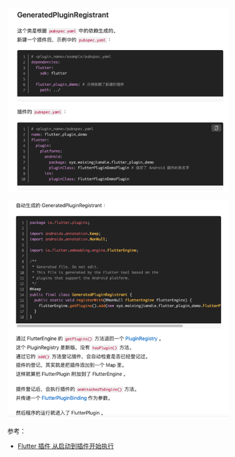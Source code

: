 ![image-20220909092929250](https://raw.githubusercontent.com/meiSThub/BlogImage/master/2022image-20220909092929250.png)

![image-20220909092956655](https://raw.githubusercontent.com/meiSThub/BlogImage/master/2022image-20220909092956655.png)



参考：

* [Flutter 插件 从启动到插件开始执行](https://www.jianshu.com/p/4f35ae9c00fa)
